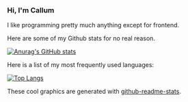 ### Hi, I'm Callum

I like programming pretty much anything except for frontend.

Here are some of my Github stats for no real reason.

[![Anurag's GitHub stats](https://github-readme-stats.vercel.app/api?username=Callum-Irving)](https://github.com/anuraghazra/github-readme-stats)


Here is a list of my most frequently used languages:

[![Top Langs](https://github-readme-stats.vercel.app/api/top-langs/?username=Callum-Irving)](https://github.com/anuraghazra/github-readme-stats)

These cool graphics are generated with [github-readme-stats](https://github.com/anuraghazra/github-readme-stats).

<!--
**Callum-Irving/Callum-Irving** is a ✨ _special_ ✨ repository because its `README.md` (this file) appears on your GitHub profile.

Here are some ideas to get you started:

- 🔭 I’m currently working on ...
- 🌱 I’m currently learning ...
- 👯 I’m looking to collaborate on ...
- 🤔 I’m looking for help with ...
- 💬 Ask me about ...
- 📫 How to reach me: ...
- 😄 Pronouns: ...
- ⚡ Fun fact: ...
-->
